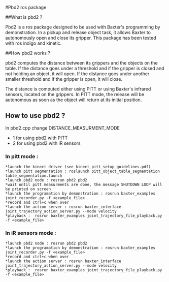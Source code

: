 #Pbd2 ros package

##What is pbd2 ?

Pbd2 is a ros package designed to be used with Baxter's programming by demonstration. In a pickup and release object task,
it allows Baxter to autonomously open and close its gripper.
This package has been tested with ros indigo and kinetic.

##How pbd2 works ?

pbd2 computes the distance between its grippers and the objects on the table. If the distance goes under a threshold and if the
gripper is closed and not holding an object, it will open. If the distance goes under another smaller threshold and if the gripper
is open, it will close.

The distance is computed either using PITT or using Baxter's infrared sensors, located on the grippers.
In PITT mode, the release will be autonomous as soon as the object will return at its initial position.

## How to use pbd2 ?

In pbd2.cpp change DISTANCE_MEASURMENT_MODE
* 1 for using pbd2 with PITT
* 2 for using pbd2 with iR sensors

### In pitt mode :

    *launch the kinect driver (see kinect_pitt_setup_guidelines.pdf)
    *launch pitt segmentation : roslaunch pitt_object_table_segmentation table_segmentation.launch
    *launch pbd2 node : rosrun pbd2 pbd2
    *wait until pitt measurments are done, the message SHUTDOWN LOOP will be printed on screen
    *launch the programation by demonstration : rosrun baxter_examples joint_recorder.py -f <example_file>
    *record and ctrl+c when over
    *launch the action server : rosrun baxter_interface joint_trajectory_action_server.py --mode velocity
    *playback :  rosrun baxter_examples joint_trajectory_file_playback.py -f <example_file>

### In iR sensors mode :

    *launch pbd2 node : rosrun pbd2 pbd2
    *launch the programation by demonstration : rosrun baxter_examples joint_recorder.py -f <example_file>
    *record and ctrl+c when over
    *launch the action server : rosrun baxter_interface joint_trajectory_action_server.py --mode velocity
    *playback :  rosrun baxter_examples joint_trajectory_file_playback.py -f <example_file>
